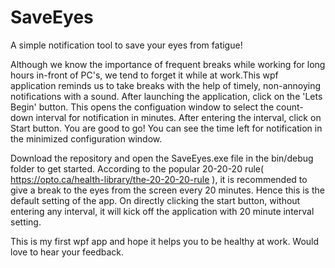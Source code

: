 # SaveEyes
A simple notification tool to save your eyes from fatigue!

Although we know the importance of frequent breaks while working for long hours in-front of PC's, we tend to forget it while at work.This wpf application reminds us to take breaks with the help of timely, non-annoying notifications with a sound. After launching the application, click on the 'Lets Begin' button. This opens the configuation window to select the count-down interval for notification in minutes. After entering the interval, click on Start button. You are good to go! You can see the time left for notification in the minimized configuration window.

Download the repository and open the SaveEyes.exe file in the bin/debug folder to get started. According to the popular 20-20-20 rule( https://opto.ca/health-library/the-20-20-20-rule ), it is recommended to give a break to the eyes from the screen every 20 minutes. Hence this is the default setting of the app. On directly clicking the start button, without entering any interval, it will kick off the application with 20 minute interval setting.

This is my first wpf app and hope it helps you to be healthy at work. Would love to hear your feedback.

